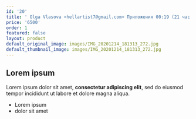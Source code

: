 ```yaml
---
id: '20'
title: ' Olga Vlasova <hellartist7@gmail.com> Приложения 00:19 (21 час назад) кому: я  "Холодная Нона", 2019. Холст 80/60, масло.'
price: '6500'
order: 1
featured: false
layout: product
default_original_image: images/IMG_20201214_181313_272.jpg
default_thumbnail_image: images/IMG_20201214_181313_272.jpg
---
```

## Lorem ipsum

Lorem ipsum dolor sit amet, **consectetur adipiscing elit**, sed do eiusmod tempor incididunt ut labore et dolore magna aliqua.

- Lorem ipsum
- dolor sit amet